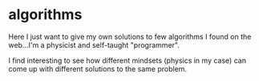 # algorithms

Here I just want to give my own solutions to few algorithms I found on the web...I'm a physicist and self-taught "programmer". 

I find interesting to see how different mindsets (physics in my case) can come up with different solutions to the same problem.
